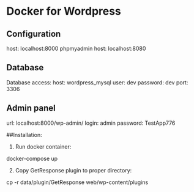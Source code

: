 # Docker for Wordpress

## Configuration

host: localhost:8000
phpmyadmin host: localhost:8080

## Database

Database access:
host: wordpress_mysql
user: dev
password: dev
port: 3306

## Admin panel

url: localhost:8000/wp-admin/
login: admin
password: TestApp776


##Installation:

1. Run docker container:

docker-compose up

2. Copy GetResponse plugin to proper directory:

cp -r data/plugin/GetResponse web/wp-content/plugins 